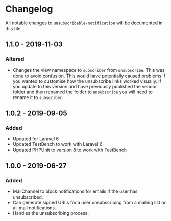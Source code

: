 # Changelog

All notable changes to `unsubscribable-notification` will be documented in this file

## 1.1.0 - 2019-11-03

### Altered

- Changes the view namespace to `subscriber` from `unsubscribe`. This was done to avoid confusion. This
would have potentially caused problems if you wanted to customise how the unsubscribe links worked visually.
If you update to this version and have previously published the vendor folder and then renamed the folder to
`unsubscribe` you will need to rename it to `subscriber`.

## 1.0.2 - 2019-09-05

### Added

- Updated for Laravel 6
- Updated TestBench to work with Laravel 6
- Updated PHPUnit to version 8 to work with TestBench

## 1.0.0 - 2019-06-27

### Added

- MailChannel to block notifications for emails if the user has unsubscribed.
- Can generate signed URLs for a user unsubscribing from a mailing list or all mail notifications.
- Handles the unsubscribing process.
